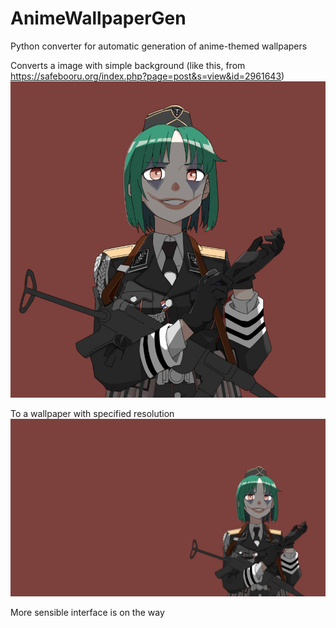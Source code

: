 # AnimeWallpaperGen
Python converter for automatic generation of anime-themed wallpapers

Converts a image with simple background (like this, from https://safebooru.org/index.php?page=post&s=view&id=2961643)
![alt text](https://github.com/zbigos/AnimeWallpaperGen/blob/master/test.jpg)

To a wallpaper with specified resolution
![alt text](https://github.com/zbigos/AnimeWallpaperGen/blob/master/output.jpg)

More sensible interface is on the way
